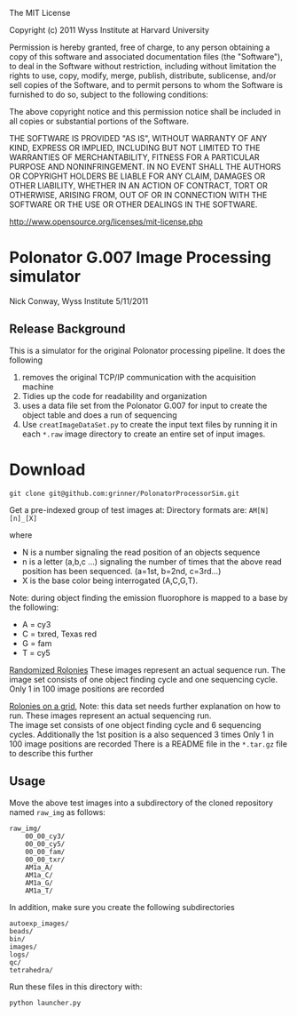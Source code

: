 The MIT License

Copyright (c) 2011 Wyss Institute at Harvard University

Permission is hereby granted, free of charge, to any person obtaining a copy
of this software and associated documentation files (the "Software"), to deal
in the Software without restriction, including without limitation the rights
to use, copy, modify, merge, publish, distribute, sublicense, and/or sell
copies of the Software, and to permit persons to whom the Software is
furnished to do so, subject to the following conditions:

The above copyright notice and this permission notice shall be included in
all copies or substantial portions of the Software.

THE SOFTWARE IS PROVIDED "AS IS", WITHOUT WARRANTY OF ANY KIND, EXPRESS OR
IMPLIED, INCLUDING BUT NOT LIMITED TO THE WARRANTIES OF MERCHANTABILITY,
FITNESS FOR A PARTICULAR PURPOSE AND NONINFRINGEMENT. IN NO EVENT SHALL THE
AUTHORS OR COPYRIGHT HOLDERS BE LIABLE FOR ANY CLAIM, DAMAGES OR OTHER
LIABILITY, WHETHER IN AN ACTION OF CONTRACT, TORT OR OTHERWISE, ARISING FROM,
OUT OF OR IN CONNECTION WITH THE SOFTWARE OR THE USE OR OTHER DEALINGS IN
THE SOFTWARE.

http://www.opensource.org/licenses/mit-license.php

# Polonator G.007 Image Processing simulator
Nick Conway, Wyss Institute 5/11/2011

## Release Background
This is a simulator for the original Polonator processing pipeline.
It does the following

1. removes the original TCP/IP communication with the acquisition machine
2. Tidies up the code for readability and organization
3. uses a data file set from the Polonator G.007 for input to create the object
table and does a run of sequencing
4. Use `creatImageDataSet.py` to create the input text files by running it in 
each `*.raw` image directory to create an entire set of input images.

# Download

    git clone git@github.com:grinner/PolonatorProcessorSim.git

Get a pre-indexed group of test images at:
Directory formats are:
    `AM[N][n]_[X]`

where 

* N is a number signaling the read position of an objects sequence
* n is a letter (a,b,c ...) signaling the number of times that the above read position has been sequenced. (a=1st, b=2nd, c=3rd...)
* X is the base color being interrogated (A,C,G,T).  

Note: during object finding the emission fluorophore is mapped to a base by the following:

* A = cy3 
* C = txred, Texas red
* G = fam
* T = cy5

[Randomized Rolonies](http://dl.dropbox.com/u/15200497/raw_img.zip)
These images represent an actual sequence run.  The image set consists of one object finding cycle and one sequencing cycle.  Only 1 in 100 image positions are recorded

[Rolonies on a grid](http://dl.dropbox.com/u/15200497/images/rimage/grid_images_021011_rolony.tar.gz), Note: this data set needs further explanation on how to run.
These images represent an actual sequencing run.  
The image set consists of one object finding cycle and 6 sequencing cycles.
Additionally the 1st position is a also sequenced 3 times 
Only 1 in 100 image positions are recorded 
There is a README file in the `*.tar.gz` file to describe this further

## Usage

Move the above test images into a subdirectory of the cloned repository named `raw_img` as follows:

    raw_img/
        00_00_cy3/
        00_00_cy5/
        00_00_fam/
        00_00_txr/
        AM1a_A/
        AM1a_C/
        AM1a_G/
        AM1a_T/
    
    
In addition, make sure you create the following subdirectories

    autoexp_images/
    beads/
    bin/
    images/
    logs/
    qc/
    tetrahedra/
    
Run these files in this directory with: 

    python launcher.py 